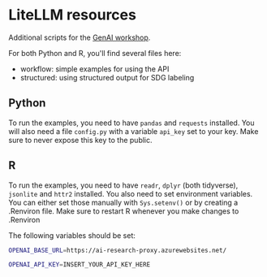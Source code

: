 # LiteLLM resources

Additional scripts for the [GenAI workshop](https://paulmaxus.github.io/api-lesson/).

For both Python and R, you'll find several files here:

- workflow: simple examples for using the API
- structured: using structured output for SDG labeling

## Python

To run the examples, you need to have `pandas` and `requests` installed.
You will also need a file `config.py` with a variable `api_key` set to your key. Make sure to never expose this key to the public.

## R

To run the examples, you need to have `readr`, `dplyr` (both tidyverse), `jsonlite` and `httr2` installed.
You also need to set environment variables. You can either set those manually with `Sys.setenv()` or by creating a .Renviron file.
Make sure to restart R whenever you make changes to .Renviron

The following variables should be set:

```bash
OPENAI_BASE_URL=https://ai-research-proxy.azurewebsites.net/

OPENAI_API_KEY=INSERT_YOUR_API_KEY_HERE
```